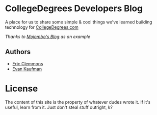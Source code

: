 CollegeDegrees Developers Blog
===

A place for us to share some simple & cool things we've learned building technology for
[CollegeDegrees.com](http://collegedegrees.com)

*Thanks to [Mojombo's Blog](http://github.com/mojombo/mojombo.github.com/) as an example*

Authors
---

* [Eric Clemmons](http://github.com/EricClemmons)
* [Evan Kaufman](http://github.com/EvanK)

License
===

The content of this site is the property of whatever dudes wrote it.  If it's useful, learn from it.
Just don't steal stuff outright, k?